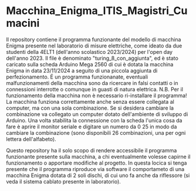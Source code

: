 # Macchina_Enigma_ITIS_Magistri_Cumacini
Il repository contiene il programma funzionante del modello di macchina Enigma presente nel laboratorio di misure elettriche, come ideato da due studenti della 4ELT1
(dell'anno scolastico 2023/2024) per l'open day dell'anno 2023.
Il file è denominato "turing_8_con_aggiunta",
ed è stato caricato sulla scheda Arduino Mega 2560 di cui è dotata la macchina Enigma
in data 23/11/2024 a seguito di una piccola aggiunta di perfezionamento. É un programma funzionanate, eventuali malfunzionamenti
della macchina sono da
ricercare in falsi contatti o in connessioni interrotte o comunque in guasti di natura elettrica.
N.B. Per il funzionamento della macchina non è necessario ri-installare il programma! La macchina 
funziona correttamente anche senza essere collegata al computer, ma con una sola combinazione.
Se si desidera cambiare la combinazione va collegato un computer dotato dell'ambiente di sviluppo di Arduino.
Una volta stabilita la connessione con la scheda l'unica cosa da fare è aprire il monitor seriale e digitare un
numero da 0 25 in modo da cambiare la combinazione (sono disponibili 26 combinazioni, una per ogni lettera dell'alfabeto).

Questo repository ha il solo scopo di rendere accessibile il programma funzionante presente sulla macchina, a chi eventualmente
volesse capirne il funzionamento o apportare modifiche al progetto.
In questa locica si tenga presente che il programma riproduce via software il comportameto di una macchina Enigma dotata di
2 soli dischi, di cui uno fa anche da riflessore (si veda il sistema cablato presente in laboratorio).
